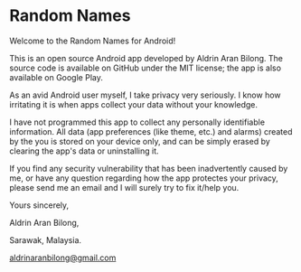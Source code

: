 # Random Names
Welcome to the Random Names for Android!

This is an open source Android app developed by Aldrin Aran Bilong. The source code is available on GitHub under the MIT license; the app is also available on Google Play.

As an avid Android user myself, I take privacy very seriously. I know how irritating it is when apps collect your data without your knowledge.

I have not programmed this app to collect any personally identifiable information. All data (app preferences (like theme, etc.) and alarms) created by the you is stored on your device only, and can be simply erased by clearing the app's data or uninstalling it.

If you find any security vulnerability that has been inadvertently caused by me, or have any question regarding how the app protectes your privacy, please send me an email and I will surely try to fix it/help you.


Yours sincerely,

Aldrin Aran Bilong,

Sarawak, Malaysia.

aldrinaranbilong@gmail.com
